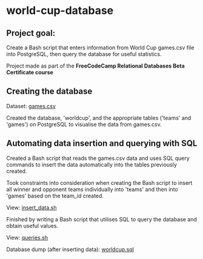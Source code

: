 # world-cup-database


## Project goal: 
Create a Bash script that enters information from World Cup games.csv file into PostgreSQL, then query the database for useful statistics.

Project made as part of the <b> FreeCodeCamp Relational Databases Beta Certificate course </b>


## Creating the database

Dataset:  <a href="https://github.com/cihenyen/world-cup-database/main/games.csv"> games.csv </a>

Created the database, 'worldcup', and the appropriate tables ('teams' and 'games') on PostgreSQL to visualise the data from games.csv.

## Automating data insertion and querying with SQL
Created a Bash script that reads the games.csv data and uses SQL query commands to insert the data automatically into the tables previously created.

Took constraints into consideration when creating the Bash script to insert all winner and opponent teams individually into 'teams' and then into 'games' based on the team_id created.

View: <a href="https://github.com/CheilaDaSilva/world-cup-database-project/blob/main/insert_data.sh"> insert_data.sh
  </a>
  
Finished by writing a Bash script that utilises SQL to query the database and obtain useful values.

View: <a href="https://github.com/CheilaDaSilva/world-cup-database-project/blob/main/queries.sh"> queries.sh
  </a>

Database dump (after inserting data): <a href="https://github.com/CheilaDaSilva/world-cup-database-project/blob/main/worldcup.sql"> worldcup.sql </a>
